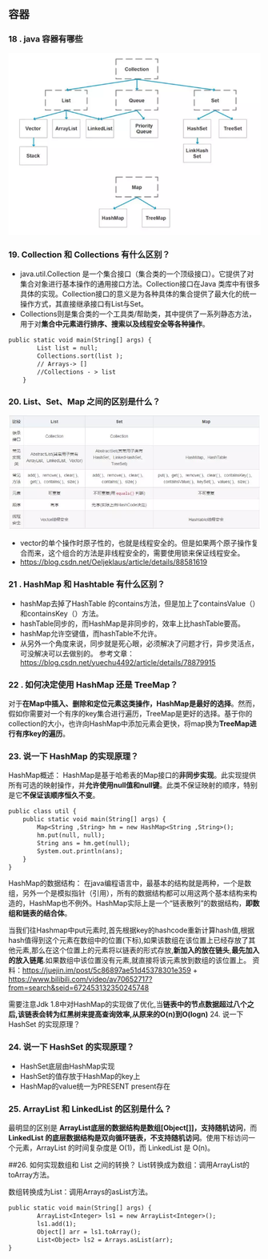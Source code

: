 ## 容器
### 18 . java 容器有哪些
![](/img/18.png)

### 19. Collection 和 Collections 有什么区别？
* java.util.Collection 是一个集合接口（集合类的一个顶级接口）。它提供了对集合对象进行基本操作的通用接口方法。Collection接口在Java 类库中有很多具体的实现。Collection接口的意义是为各种具体的集合提供了最大化的统一操作方式，其直接继承接口有List与Set。
* Collections则是集合类的一个工具类/帮助类，其中提供了一系列静态方法，用于对**集合中元素进行排序、搜索以及线程安全等各种操作**。
```
public static void main(String[] args) {
		List list = null;
		Collections.sort(list ); 
		// Arrays-> []
		//Collections - > list
	}
```

### 20. List、Set、Map 之间的区别是什么？
![](/img/20.png)
*  vector的单个操作时原子性的，也就是线程安全的。但是如果两个原子操作复合而来，这个组合的方法是非线程安全的，需要使用锁来保证线程安全。
* https://blog.csdn.net/Oeljeklaus/article/details/88581619

### 21 . HashMap 和 Hashtable 有什么区别？
* hashMap去掉了HashTable 的contains方法，但是加上了containsValue（）和containsKey（）方法。
* hashTable同步的，而HashMap是非同步的，效率上比hashTable要高。
* hashMap允许空键值，而hashTable不允许。
* 从另外一个角度来说，同步就是死心眼，必须解决了问题才行，异步灵活点，可没解决可以去做别的。
参考文章：https://blog.csdn.net/yuechu4492/article/details/78879915

### 22 . 如何决定使用 HashMap 还是 TreeMap？
对于**在Map中插入、删除和定位元素这类操作，HashMap是最好的选择**。然而，假如你需要对一个有序的key集合进行遍历，TreeMap是更好的选择。基于你的collection的大小，也许向HashMap中添加元素会更快，将map换为**TreeMap进行有序key的遍历**。

### 23. 说一下 HashMap 的实现原理？
HashMap概述： HashMap是基于哈希表的Map接口的**非同步实现**。此实现提供所有可选的映射操作，并**允许使用null值和null键**。此类不保证映射的顺序，特别是它**不保证该顺序恒久不变**。 
```
public class util {
	public static void main(String[] args) {
		Map<String ,String> hm = new HashMap<String ,String>();
		hm.put(null, null);
		String ans = hm.get(null);
		System.out.println(ans);
	}
}
```
HashMap的数据结构： 在java编程语言中，最基本的结构就是两种，一个是数组，另外一个是模拟指针（引用），所有的数据结构都可以用这两个基本结构来构造的，HashMap也不例外。HashMap实际上是一个“链表散列”的数据结构，**即数组和链表的结合体**。

当我们往Hashmap中put元素时,首先根据key的hashcode重新计算hash值,根据hash值得到这个元素在数组中的位置(下标),如果该数组在该位置上已经存放了其他元素,那么在这个位置上的元素将以链表的形式存放,**新加入的放在链头**,**最先加入的放入链尾**.如果数组中该位置没有元素,就直接将该元素放到数组的该位置上。
资料：https://juejin.im/post/5c86897ae51d45378301e359 + https://www.bilibili.com/video/av70652717?from=search&seid=672453132350245748

需要注意Jdk 1.8中对HashMap的实现做了优化,当**链表中的节点数据超过八个之后,该链表会转为红黑树来提高查询效率,从原来的O(n)到O(logn)**
 24. 说一下 HashSet 的实现原理？
  

### 24. 说一下 HashSet 的实现原理？
* HashSet底层由HashMap实现
* HashSet的值存放于HashMap的key上
* HashMap的value统一为PRESENT  present存在

### 25. ArrayList 和 LinkedList 的区别是什么？
最明显的区别是 **ArrayList底层的数据结构是数组[Object[]]，支持随机访问**，而 **LinkedList 的底层数据结构是双向循环链表，不支持随机访问**。使用下标访问一个元素，ArrayList 的时间复杂度是 O(1)，而 LinkedList 是 O(n)。

##26. 如何实现数组和 List 之间的转换？
List转换成为数组：调用ArrayList的toArray方法。

数组转换成为List：调用Arrays的asList方法。
```
public static void main(String[] args) {
		ArrayList<Integer> ls1 = new ArrayList<Integer>();
		ls1.add(1);
		Object[] arr = ls1.toArray();
		List<Object> ls2 = Arrays.asList(arr);
}
```

